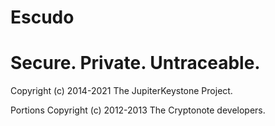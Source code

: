 # Escudo  

# Secure. Private. Untraceable.

Copyright (c) 2014-2021 The JupiterKeystone Project.

Portions Copyright (c) 2012-2013 The Cryptonote developers.

